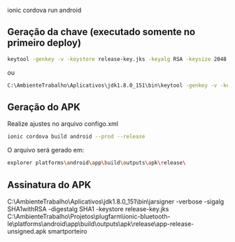 ionic cordova run android


## Geração da chave (executado somente no primeiro deploy)

```bash
keytool -genkey -v -keystore release-key.jks -keyalg RSA -keysize 2048 -validity 10000 -alias smartporteiro
```

ou

```bash
C:\AmbienteTrabalho\Aplicativos\jdk1.8.0_151\bin\keytool -genkey -v -keystore release-key.jks -keyalg RSA -keysize 2048 -validity 10000 -alias smartporteiro
```

## Geração do APK

Realize ajustes no arquivo configo.xml

```bash
ionic cordova build android --prod --release
```

O arquivo será gerado em:

```bash
explorer platforms\android\app\build\outputs\apk\release\
```


## Assinatura do APK

C:\AmbienteTrabalho\Aplicativos\jdk1.8.0_151\bin\jarsigner -verbose -sigalg SHA1withRSA -digestalg SHA1 -keystore release-key.jks C:\AmbienteTrabalho\Projetos\plugfarm\ionic-bluetooth-le\platforms\android\app\build\outputs\apk\release\app-release-unsigned.apk smartporteiro